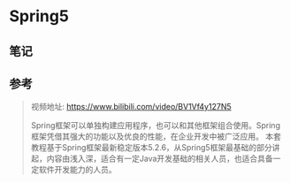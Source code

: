 # Spring5

## 笔记

## 参考

> 视频地址: https://www.bilibili.com/video/BV1Vf4y127N5
>
> Spring框架可以单独构建应用程序，也可以和其他框架组合使用。Spring框架凭借其强大的功能以及优良的性能，在企业开发中被广泛应用。 本套教程基于Spring框架最新稳定版本5.2.6，从Spring5框架最基础的部分讲起，内容由浅入深，适合有一定Java开发基础的相关人员，也适合具备一定软件开发能力的人员。